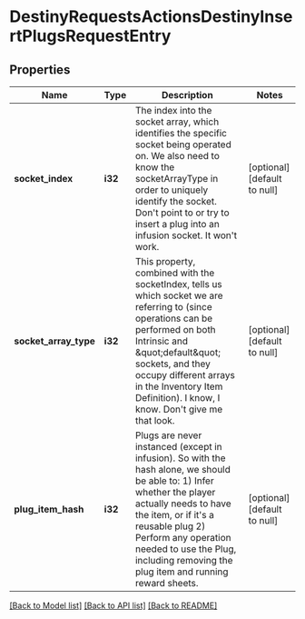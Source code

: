 # DestinyRequestsActionsDestinyInsertPlugsRequestEntry

## Properties
Name | Type | Description | Notes
------------ | ------------- | ------------- | -------------
**socket_index** | **i32** | The index into the socket array, which identifies the specific socket being operated on. We also need to know the socketArrayType in order to uniquely identify the socket.  Don&#39;t point to or try to insert a plug into an infusion socket. It won&#39;t work. | [optional] [default to null]
**socket_array_type** | **i32** | This property, combined with the socketIndex, tells us which socket we are referring to (since operations can be performed on both Intrinsic and \&quot;default\&quot; sockets, and they occupy different arrays in the Inventory Item Definition). I know, I know. Don&#39;t give me that look. | [optional] [default to null]
**plug_item_hash** | **i32** | Plugs are never instanced (except in infusion). So with the hash alone, we should be able to: 1) Infer whether the player actually needs to have the item, or if it&#39;s a reusable plug 2) Perform any operation needed to use the Plug, including removing the plug item and running reward sheets. | [optional] [default to null]

[[Back to Model list]](../README.md#documentation-for-models) [[Back to API list]](../README.md#documentation-for-api-endpoints) [[Back to README]](../README.md)


